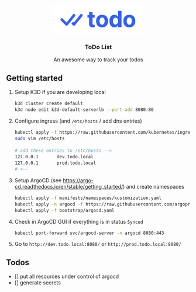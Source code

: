 <br />
<div align="center">
  <a href="#">
    <img src="docs/logo.png" alt="Logo" height="80">
  </a>

  <h3 align="center">ToDo List</h3>

  <p align="center">
    An awesome way to track your todos
  </p>
</div>

## Getting started

1. Setup K3D if you are developing local
    ```bash
    k3d cluster create default
    k3d node edit k3d-default-serverlb --port-add 8080:80
    ```

2. Configure ingress (and `/etc/hosts` / add dns entries)
    ```bash
    kubectl apply -f https://raw.githubusercontent.com/kubernetes/ingress-nginx/controller-v1.8.2/deploy/static/provider/cloud/deploy.yaml
    sudo vim /etc/hosts

    # add these entries to /etc/hosts -->
    127.0.0.1       dev.todo.local
    127.0.0.1       prod.todo.local
    # <--
    ```

3. Setup ArgoCD (see https://argo-cd.readthedocs.io/en/stable/getting_started/) and create namespaces
    ```bash
    kubectl apply -f manifests/namespaces/kustomization.yaml
    kubectl apply -n argocd -f https://raw.githubusercontent.com/argoproj/argo-cd/stable/manifests/install.yaml
    kubectl apply -f bootstrap/argocd.yaml

    ```

4. Check in ArgoCD GUI if everything is in status `Synced`
    ```bash
    kubectl port-forward svc/argocd-server -n argocd 8080:443
    ```

5. Go to `http://dev.todo.local:8080/` or `http://prod.todo.local:8080/`

## Todos

- [] put all resources under control of argocd
- [] generate secrets
